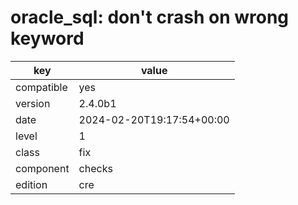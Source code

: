 [//]: # (werk v2)
# oracle_sql: don't crash on wrong keyword

key        | value
---------- | ---
compatible | yes
version    | 2.4.0b1
date       | 2024-02-20T19:17:54+00:00
level      | 1
class      | fix
component  | checks
edition    | cre

